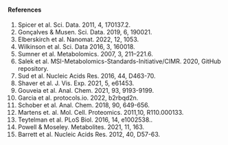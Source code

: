 #### References ###

1. Spicer et al. Sci. Data. 2011, 4, 170137.2.
2. Gonçalves & Musen. Sci. Data. 2019, 6, 190021.
3. Elberskirch et al. Nanomat. 2022, 12, 1053.
4. Wilkinson et al. Sci. Data 2016, 3, 160018.
5. Sumner et al. Metabolomics. 2007, 3, 211–221.6.
6. Salek et al. MSI-Metabolomics-Standards-Initiative/CIMR. 2020, GitHub repository.
7. Sud et al. Nucleic Acids Res. 2016, 44, D463-70.
8. Shaver et al. J. Vis. Exp. 2021, 5, e61453.
9. Gouveia et al. Anal. Chem. 2021, 93, 9193-9199.
10. Garcia et al. protocols.io. 2022, b2rbqd2n.
11. Schober et al. Anal. Chem. 2018, 90, 649-656.
12. Martens et. al. Mol. Cell. Proteomics. 2011,10,  R110.000133.
13. Teytelman et al. PLoS Biol. 2016, 14, e1002538..
14. Powell & Moseley. Metabolites. 2021, 11, 163. 
15. Barrett et al. Nucleic Acids Res. 2012, 40, D57-63.

